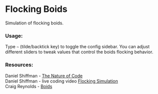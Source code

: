 # Flocking Boids

Simulation of flocking boids.

### Usage:
Type ``` ~ ``` (tilde/backtick key) to toggle the config sidebar. You can adjust different sliders to tweak values that control the boids flocking behavior.

### Resources:  
Daniel Shiffman - [The Nature of Code](https://natureofcode.com/)  
Daniel Shiffman - live coding video [Flocking Simulation](https://www.youtube.com/watch?v=mhjuuHl6qHM&pbjreload=10)  
Craig Reynolds - [Boids](https://www.red3d.com/cwr/boids/)  

